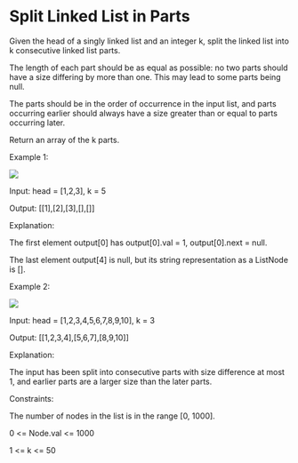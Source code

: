 # Split Linked List in Parts

Given the head of a singly linked list and an integer k, split the linked list into k consecutive linked list parts.

The length of each part should be as equal as possible: no two parts should have a size differing by more than one. This may lead to some parts being null.

The parts should be in the order of occurrence in the input list, and parts occurring earlier should always have a size greater than or equal to parts occurring later.

Return an array of the k parts.

 

Example 1:

<img src="https://assets.leetcode.com/uploads/2021/06/13/split1-lc.jpg">


Input: head = [1,2,3], k = 5

Output: [[1],[2],[3],[],[]]

Explanation:

The first element output[0] has output[0].val = 1, output[0].next = null.

The last element output[4] is null, but its string representation as a ListNode is [].

Example 2:

<img src="https://assets.leetcode.com/uploads/2021/06/13/split2-lc.jpg">

Input: head = [1,2,3,4,5,6,7,8,9,10], k = 3

Output: [[1,2,3,4],[5,6,7],[8,9,10]]

Explanation:

The input has been split into consecutive parts with size difference at most 1, and earlier parts are a larger size than the later parts.
 

Constraints:

The number of nodes in the list is in the range [0, 1000].

0 <= Node.val <= 1000

1 <= k <= 50
